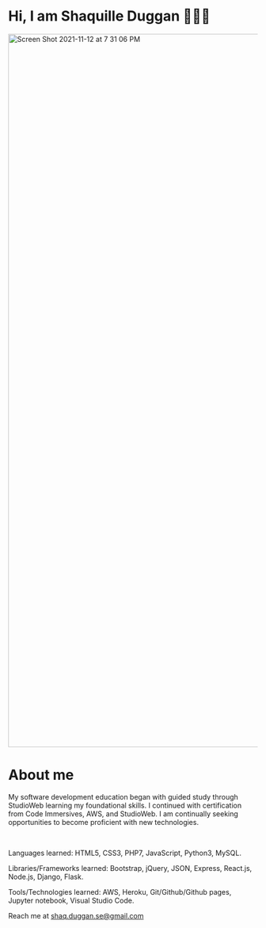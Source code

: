 <h1> Hi, I am Shaquille Duggan 👨🏿‍💻 </h1>
<img width="1440" alt="Screen Shot 2021-11-12 at 7 31 06 PM" src="https://user-images.githubusercontent.com/84408174/141599013-df775cab-4fe6-48b6-8a2e-ba929c2a788c.jpeg">
<h1>About me</h1>
<p>My software development education began with guided study through StudioWeb learning my foundational skills. I continued with certification from Code Immersives, AWS, and StudioWeb. I am continually seeking opportunities to become proficient with new technologies.</p>
<br>
<p>Languages learned: HTML5, CSS3, PHP7, JavaScript, Python3, MySQL.</p>
<p>Libraries/Frameworks learned: Bootstrap, jQuery, JSON, Express, React.js, Node.js, Django, Flask.</p>
<p>Tools/Technologies learned: AWS, Heroku, Git/Github/Github pages, Jupyter notebook, Visual Studio Code.</p>

Reach me at shaq.duggan.se@gmail.com
